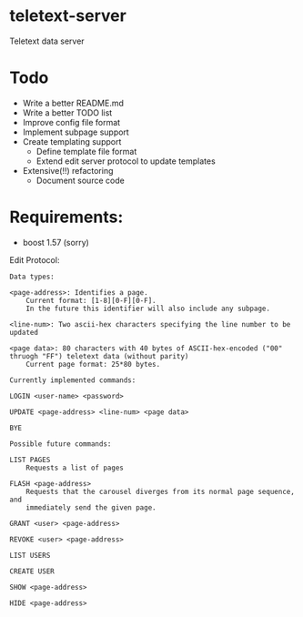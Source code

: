 # teletext-server

Teletext data server

# Todo

- Write a better README.md
- Write a better TODO list
- Improve config file format
- Implement subpage support
- Create templating support
    - Define template file format
    - Extend edit server protocol to update templates
- Extensive(!!) refactoring
    - Document source code

# Requirements:

- boost 1.57 (sorry)

Edit Protocol:

	Data types:

	<page-address>:	Identifies a page. 
		Current format: [1-8][0-F][0-F].
		In the future this identifier will also include any subpage.

	<line-num>: Two ascii-hex characters specifying the line number to be updated

	<page data>: 80 characters with 40 bytes of ASCII-hex-encoded ("00" thruogh "FF") teletext data (without parity)
		Current page format: 25*80 bytes.
	
	Currently implemented commands:
	
	LOGIN <user-name> <password>

	UPDATE <page-address> <line-num> <page data>

	BYE

	Possible future commands: 

	LIST PAGES
		Requests a list of pages

	FLASH <page-address>
		Requests that the carousel diverges from its normal page sequence, and
		immediately send the given page.

	GRANT <user> <page-address>

	REVOKE <user> <page-address>

	LIST USERS

	CREATE USER

	SHOW <page-address>

	HIDE <page-address>
